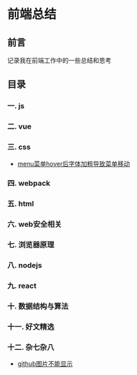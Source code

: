 # **前端总结**
## 前言
记录我在前端工作中的一些总结和思考
## 目录
### 一. js
### 二. vue
### 三. css
+ [menu菜单hover后字体加粗导致菜单移动](./css/menu菜单加粗导致移动问题.md)
### 四. webpack
### 五. html
### 六. web安全相关
### 七. 浏览器原理
### 八. nodejs
### 九. react
### 十. 数据结构与算法
### 十一. 好文精选
### 十二. 杂七杂八
* [github图片不能显示](../other/noGithubImage.md)